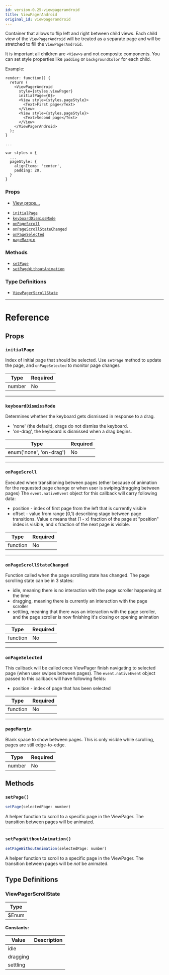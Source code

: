 ```yaml
---
id: version-0.25-viewpagerandroid
title: ViewPagerAndroid
original_id: viewpagerandroid
---
```

Container that allows to flip left and right between child views. Each
child view of the `ViewPagerAndroid` will be treated as a separate page
and will be stretched to fill the `ViewPagerAndroid`.

It is important all children are `<View>`s and not composite components.
You can set style properties like `padding` or `backgroundColor` for each
child.

Example:

```
render: function() {
  return (
    <ViewPagerAndroid
      style={styles.viewPager}
      initialPage={0}>
      <View style={styles.pageStyle}>
        <Text>First page</Text>
      </View>
      <View style={styles.pageStyle}>
        <Text>Second page</Text>
      </View>
    </ViewPagerAndroid>
  );
}

...

var styles = {
  ...
  pageStyle: {
    alignItems: 'center',
    padding: 20,
  }
}
```

### Props

* [View props...](view.md#props)
- [`initialPage`](viewpagerandroid.md#initialpage)
- [`keyboardDismissMode`](viewpagerandroid.md#keyboarddismissmode)
- [`onPageScroll`](viewpagerandroid.md#onpagescroll)
- [`onPageScrollStateChanged`](viewpagerandroid.md#onpagescrollstatechanged)
- [`onPageSelected`](viewpagerandroid.md#onpageselected)
- [`pageMargin`](viewpagerandroid.md#pagemargin)




### Methods

- [`setPage`](viewpagerandroid.md#setpage)
- [`setPageWithoutAnimation`](viewpagerandroid.md#setpagewithoutanimation)


### Type Definitions

- [`ViewPagerScrollState`](viewpagerandroid.md#viewpagerscrollstate)




---

# Reference

## Props

### `initialPage`

Index of initial page that should be selected. Use `setPage` method to
update the page, and `onPageSelected` to monitor page changes

| Type | Required |
| - | - |
| number | No |




---

### `keyboardDismissMode`

Determines whether the keyboard gets dismissed in response to a drag.
  - 'none' (the default), drags do not dismiss the keyboard.
  - 'on-drag', the keyboard is dismissed when a drag begins.

| Type | Required |
| - | - |
| enum('none', 'on-drag') | No |




---

### `onPageScroll`

Executed when transitioning between pages (ether because of animation for
the requested page change or when user is swiping/dragging between pages)
The `event.nativeEvent` object for this callback will carry following data:
 - position - index of first page from the left that is currently visible
 - offset - value from range [0,1) describing stage between page transitions.
   Value x means that (1 - x) fraction of the page at "position" index is
   visible, and x fraction of the next page is visible.

| Type | Required |
| - | - |
| function | No |




---

### `onPageScrollStateChanged`

Function called when the page scrolling state has changed.
The page scrolling state can be in 3 states:
- idle, meaning there is no interaction with the page scroller happening at the time
- dragging, meaning there is currently an interaction with the page scroller
- settling, meaning that there was an interaction with the page scroller, and the
  page scroller is now finishing it's closing or opening animation

| Type | Required |
| - | - |
| function | No |




---

### `onPageSelected`

This callback will be called once ViewPager finish navigating to selected page
(when user swipes between pages). The `event.nativeEvent` object passed to this
callback will have following fields:
 - position - index of page that has been selected

| Type | Required |
| - | - |
| function | No |




---

### `pageMargin`

Blank space to show between pages. This is only visible while scrolling, pages are still
edge-to-edge.

| Type | Required |
| - | - |
| number | No |






## Methods

### `setPage()`

```javascript
setPage(selectedPage: number)
```

A helper function to scroll to a specific page in the ViewPager.
The transition between pages will be animated.



---

### `setPageWithoutAnimation()`

```javascript
setPageWithoutAnimation(selectedPage: number)
```

A helper function to scroll to a specific page in the ViewPager.
The transition between pages will be *not* be animated.



## Type Definitions

### ViewPagerScrollState

| Type |
| - |
| $Enum |


**Constants:**

| Value | Description |
| - | - |
| idle |  |
| dragging |  |
| settling |  |




